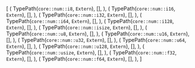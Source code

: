 [
    (
        TypePath(`core::num::i8`, `Extern`),
        [],
    ),
    (
        TypePath(`core::num::i16`, `Extern`),
        [],
    ),
    (
        TypePath(`core::num::i32`, `Extern`),
        [],
    ),
    (
        TypePath(`core::num::i64`, `Extern`),
        [],
    ),
    (
        TypePath(`core::num::i128`, `Extern`),
        [],
    ),
    (
        TypePath(`core::num::isize`, `Extern`),
        [],
    ),
    (
        TypePath(`core::num::u8`, `Extern`),
        [],
    ),
    (
        TypePath(`core::num::u16`, `Extern`),
        [],
    ),
    (
        TypePath(`core::num::u32`, `Extern`),
        [],
    ),
    (
        TypePath(`core::num::u64`, `Extern`),
        [],
    ),
    (
        TypePath(`core::num::u128`, `Extern`),
        [],
    ),
    (
        TypePath(`core::num::usize`, `Extern`),
        [],
    ),
    (
        TypePath(`core::num::f32`, `Extern`),
        [],
    ),
    (
        TypePath(`core::num::f64`, `Extern`),
        [],
    ),
]